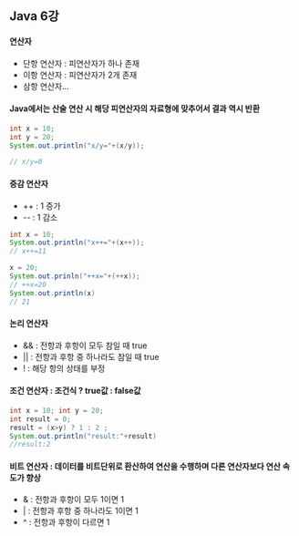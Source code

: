 ## Java 6강
#### 연산자
- 단항 연산자 : 피연산자가 하나 존재
- 이항 연산자 : 피연산자가 2개 존재
- 삼항 연산자...
#### Java에서는 산술 연산 시 해당 피연산자의 자료형에 맞추어서 결과 역시 반환
``` java
int x = 10;
int y = 20;
System.out.println("x/y="+(x/y));

// x/y=0
```
#### 증감 연산자
- ++ : 1 증가
- -- : 1 감소
``` java
int x = 10;
System.out.println("x++="+(x++));
// x++=11

x = 20;
System.out.prinln("++x="+(++x));
// ++x=20
System.out.println(x)
// 21
```
#### 논리 연산자
- && : 전항과 후항이 모두 참일 때 true
- || : 전항과 후항 중 하나라도 참일 때 true
- ! : 해당 항의 상태를 부정
#### 조건 연산자 : 조건식 ? true값 : false값
``` java
int x = 10; int y = 20;
int result = 0;
result = (x>y) ? 1 : 2 ;
System.out.println("result:"+result)
//result:2
```

#### 비트 연산자 : 데이터를 비트단위로 환산하여 연산을 수행하며 다른 연산자보다 연산 속도가 향상
- & : 전항과 후항이 모두 1이면 1
- | : 전항과 후항 중 하나라도 1이면 1
- ^ : 전항과 후항이 다르면 1